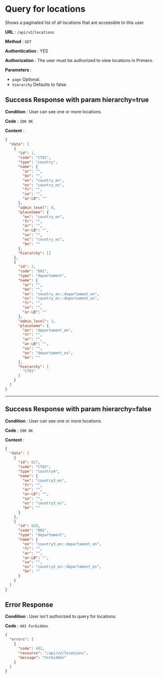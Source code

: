 # Query for locations

Shows a paginated list of all locations that are accessible to this user.

**URL** : `/api/v2/locations`

**Method** : `GET`

**Authentication** : YES

**Authorization** : The user must be authorized to view locations in Primero.

**Parameters** :

* `page` Optional.
* `hierarchy` Defaults to false.

## Success Response with param hierarchy=true

**Condition** : User can see one or more locations.

**Code** : `200 OK`

**Content** :

```json
{
  "data": [
    {
      "id": 1,
      "code": "CT01",
      "type": "country",
      "name": {
        "ar": "",
        "bn": "",
        "en": "country_en",
        "es": "country_es",
        "fr": "",
        "so": "",
        "ar-LB": ""
      },
      "admin_level": 0,
      "placename": {
        "en": "country_en",
        "fr": "",
        "ar": "",
        "ar-LB": "",
        "so": "",
        "es": "country_es",
        "bn": ""
      },
      "hierarchy": []
    },
    {
      "id": 2,
      "code": "D01",
      "type": "departament",
      "name": {
        "ar": "",
        "bn": "",
        "en": "country_en::departament_en",
        "es": "country_es::departament_es",
        "fr": "",
        "so": "",
        "ar-LB": ""
      },
      "admin_level": 2,
      "placename": {
        "en": "departament_en",
        "fr": "",
        "ar": "",
        "ar-LB": "",
        "so": "",
        "es": "departament_es",
        "bn": ""
      },
      "hierarchy": [
        "CT01"
      ]
    }
  ]
}
```

---

## Success Response with param hierarchy=false

**Condition** : User can see one or more locations.

**Code** : `200 OK`

**Content** :

```json
{
  "data": [
    {
      "id": 627,
      "code": "CT03",
      "type": "country4",
      "name": {
        "en": "country3_en",
        "fr": "",
        "ar": "",
        "ar-LB": "",
        "so": "",
        "es": "country3_es",
        "bn": ""
      }
    },
    {
      "id": 628,
      "code": "D01",
      "type": "departament",
      "name": {
        "en": "country3_en::departament_en",
        "fr": "",
        "ar": "",
        "ar-LB": "",
        "so": "",
        "es": "country3_es::departament_es",
        "bn": ""
      }
    }
  ]
}
```
## Error Response

**Condition** : User isn't authorized to query for locations.

**Code** : `403 Forbidden`

```json
{
  "errors": [
    {
      "code": 403,
      "resource": "/api/v2/locations",
      "message": "Forbidden"
    }
  ]
}
```